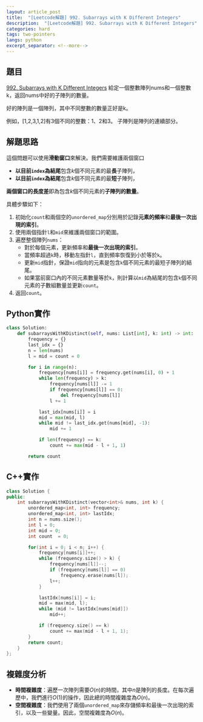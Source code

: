 ```yaml
---
layout: article_post
title:  "[Leetcode解題] 992. Subarrays with K Different Integers"
description:  "[Leetcode解題] 992. Subarrays with K Different Integers"
categories: hard 
tags: two-pointers
langs: python
excerpt_separator: <!--more-->
---
```


## 題目
[992. Subarrays with K Different Integers](https://leetcode.com/problems/subarrays-with-k-different-integers)
給定一個整數陣列nums和一個整數k，返回nums中好的子陣列的數量。

好的陣列是一個陣列，其中不同整數的數量正好是k。

例如，[1,2,3,1,2]有3個不同的整數：1、2和3。
子陣列是陣列的連續部分。
<!--more-->

## 解題思路

這個問題可以使用**滑動窗口**來解決。我們需要維護兩個窗口
* **以目前`index`為結尾**包含$k$個不同元素的最**長**子陣列，
* **以目前`index`為結尾**包含$k$個不同元素的最**短**子陣列，

**兩個窗口的長度差**即為包含$k$個不同元素的**子陣列的數量**。

具體步驟如下：

1. 初始化`count`和兩個空的`unordered_map`分別用於記錄**元素的頻率**和**最後一次出現的索引**。
2. 使用兩個指針`l`和`mid`來維護兩個窗口的範圍。
3. 遍歷整個陣列`nums`：
    - 對於每個元素，更新頻率和**最後一次出現的索引**。
    - 當頻率超過`k`時，移動左指針`l`，直到頻率恢復到小於等於`k`。
    - 更新`mid`指針，保證`mid`指向的元素是包含`k`個不同元素的最短子陣列的結尾。
    - 如果當前窗口內的不同元素數量等於`k`，則計算以`mid`為結尾的包含`k`個不同元素的子數組數量並更新`count`。
4. 返回`count`。

## Python實作

```python
class Solution:
    def subarraysWithKDistinct(self, nums: List[int], k: int) -> int:
        frequency = {}
        last_idx = {}
        n = len(nums)
        l = mid = count = 0

        for i in range(n):
            frequency[nums[i]] = frequency.get(nums[i], 0) + 1
            while len(frequency) > k:
                frequency[nums[l]] -= 1
                if frequency[nums[l]] == 0:
                    del frequency[nums[l]]
                l += 1

            last_idx[nums[i]] = i
            mid = max(mid, l)
            while mid != last_idx.get(nums[mid], -1):
                mid += 1

            if len(frequency) == k:
                count += max(mid - l + 1, 1)

        return count

```

## C++實作

```cpp
class Solution {
public:
    int subarraysWithKDistinct(vector<int>& nums, int k) {
        unordered_map<int, int> frequency;
        unordered_map<int, int> lastIdx;
        int n = nums.size();
        int l = 0;
        int mid = 0;
        int count  = 0;

        for(int i = 0; i < n; i++) {
            frequency[nums[i]]++;
            while (frequency.size() > k) {
                frequency[nums[l]]--;
                if (frequency[nums[l]] == 0)
                    frequency.erase(nums[l]);
                l++;
            }

            lastIdx[nums[i]] = i;
            mid = max(mid, l);
            while (mid != lastIdx[nums[mid]])
                mid++;

            if (frequency.size() == k)
                count += max(mid - l + 1, 1);
        }
        return count;
    }
};

```

## 複雜度分析

- **時間複雜度**：遍歷一次陣列需要$O(n)$的時間，其中$n$是陣列的長度。在每次遍歷中，我們進行$O(1)$的操作，因此總的時間複雜度為$O(n)$。
- **空間複雜度**：我們使用了兩個`unordered_map`來存儲頻率和最後一次出現的索引，以及一些變量。因此，空間複雜度為$O(n)$。